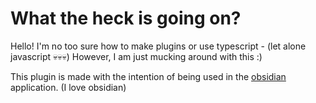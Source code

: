 # What the heck is going on?

Hello! I'm no too sure how to make plugins or use typescript - (let alone javascript 💀💀💀) However, I am just mucking around with this :)

This plugin is made with the intention of being used in the [obsidian](https://obsidian.md/) application. (I love obsidian)
